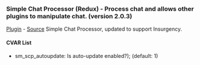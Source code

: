 ### Simple Chat Processor (Redux) - Process chat and allows other plugins to manipulate chat\. (version 2.0.3)
[Plugin](plugins/simple-chatprocessor.smx?raw=true) - [Source](scripting/simple-chatprocessor.sp)
Simple Chat Processor, updated to support Insurgency.
#### CVAR List
 * sm_scp_autoupdate: Is auto-update enabled?); (default: 1)
